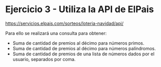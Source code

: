 # Ejercicio 3 -  Utiliza la API de ElPais

<https://servicios.elpais.com/sorteos/loteria-navidad/api/>

Para ello se realizará una consulta para obtener:

- Suma de cantidad de premios al décimo para números primos.
- Suma de cantidad de premios al décimo para números palíndromos.
- Suma de cantidad de premios de una lista de números dados por el usuario, separados por coma.
